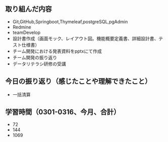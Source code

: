 
## 取り組んだ内容

- Git,GitHub,Springboot,Thymeleaf,postgreSQL,pgAdmin
- Redmine
- teamDevelop
- 設計書作成（画面モック、レイアウト図。機能概要定義書、詳細設計書、テスト仕様書）
- チーム開発における発表資料をpptxにて作成
- チーム開発の振り返り
- データリテラシ研修の受講

## 今日の振り返り（感じたことや理解できたこと）

- 一括清算

## 学習時間（0301-0316、今月、合計）

- 72
- 144
- 1069
